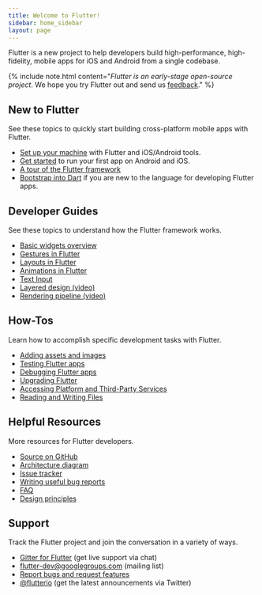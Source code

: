 ```yaml
---
title: Welcome to Flutter!
sidebar: home_sidebar
layout: page
---
```


Flutter is a new project to help developers build high-performance, high-fidelity, mobile apps for
iOS and Android from a single codebase.

{% include note.html content="_Flutter is an early-stage open-source project_. We hope you try Flutter out and send us [feedback](mailto:flutter-dev@googlegroups.com)." %}

## New to Flutter

See these topics to quickly start building cross-platform mobile apps with Flutter.

 - [Set up your machine](/setup/) with Flutter and iOS/Android tools.
 - [Get started](getting-started) to run your first app on Android and iOS.
 - [A tour of the Flutter framework](widgets-intro)
 - [Bootstrap into Dart](/bootstrap-into-dart/) if you are new to the language
 for developing Flutter apps.

## Developer Guides

See these topics to understand how the Flutter framework works.

 - [Basic widgets overview](basic-widgets)
 - [Gestures in Flutter](gestures)
 - [Layouts in Flutter](layout)
 - [Animations in Flutter](animations)
 - [Text Input](text-input)
 - [Layered design (video)](https://www.youtube.com/watch?v=dkyY9WCGMi0)
 - [Rendering pipeline (video)](https://www.youtube.com/watch?v=UUfXWzp0-DU)

## How-Tos

Learn how to accomplish specific development tasks with Flutter.

 - [Adding assets and images](assets-and-images)
 - [Testing Flutter apps](testing)
 - [Debugging Flutter apps](debugging)
 - [Upgrading Flutter](upgrading)
 - [Accessing Platform and Third-Party Services](platform-services)
 - [Reading and Writing Files](reading-writing-files)

## Helpful Resources

More resources for Flutter developers.

 - [Source on GitHub](https://github.com/flutter/flutter)
 - [Architecture diagram](https://docs.google.com/presentation/d/1cw7A4HbvM_Abv320rVgPVGiUP2msVs7tfGbkgdrTy0I/edit?usp=sharing)
 - [Issue tracker](https://github.com/flutter/flutter/issues)
 - [Writing useful bug reports](bug-reports)
 - [FAQ](faq)
 - [Design principles](design-principles)

## Support

Track the Flutter project and join the conversation in a variety of ways.

- [Gitter for Flutter](https://gitter.im/flutter/flutter) (get live support via chat)
- [flutter-dev@googlegroups.com](https://groups.google.com/d/forum/flutter-dev) (mailing list)
- [Report bugs and request features](https://github.com/flutter/flutter/issues)
- [@flutterio](https://twitter.com/flutterio) (get the latest announcements via Twitter)
